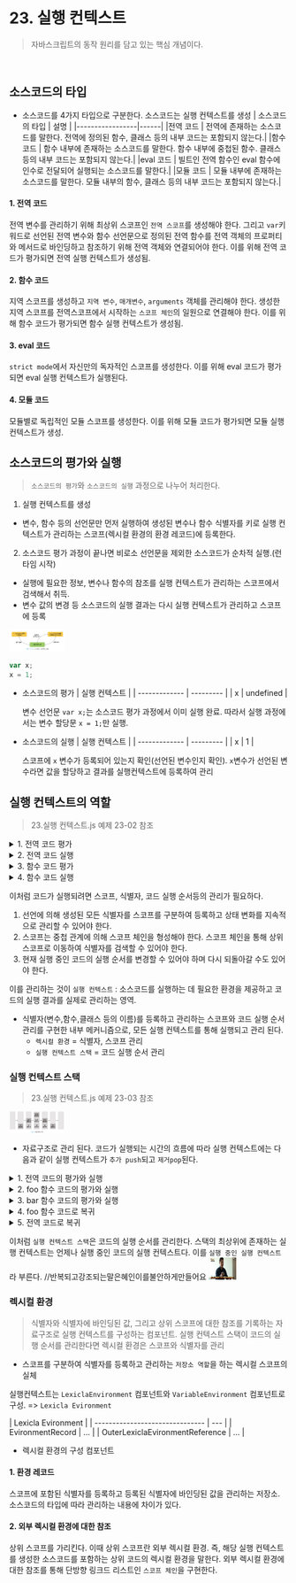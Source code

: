 # 23. 실행 컨텍스트

> 자바스크립트의 동작 원리를 담고 있는 핵심 개념이다.

<br />

## 소스코드의 타입

- 소스코드를 4가지 타입으로 구분한다. 소스코드는 실행 컨텍스트를 생성
  | 소스코드의 타입 | 설명 |
  |-----------------|------|
  |전역 코드 | 전역에 존재하는 소스코드를 말한다. 전역에 정의된 함수, 클래스 등의 내부 코드는 포함되지 않는다.|
  |함수 코드 | 함수 내부에 존재하는 소스코드를 말한다. 함수 내부에 중첩된 함수. 클래스 등의 내부 코드는 포함되지 않는다.|
  |eval 코드 | 빌트인 전역 함수인 eval 함수에 인수로 전달되어 실행되는 소스코드를 말한다.|
  |모듈 코드 | 모듈 내부에 존재하는 소스코드를 말한다. 모듈 내부의 함수, 클래스 등의 내부 코드는 포함되지 않는다.|

#### 1. 전역 코드

전역 변수를 관리하기 위해 최상위 스코프인 `전역 스코프`를 생성해야 한다. 그리고 `var`키워드로 선언된 전역 변수와 함수 선언문으로 정의된 전역 함수를 전역 객체의 프로퍼티와 메서드로 바인딩하고 참조하기 위해 전역 객체와 연결되어야 한다. 이를 위해 전역 코드가 평가되면 전역 실행 컨텍스트가 생성됨.

#### 2. 함수 코드

지역 스코프를 생성하고 `지역 변수`, `매개변수`, `arguments` 객체를 관리해야 한다. 생성한 지역 스코프를 전역스코프에서 시작하는 `스코프 체인`의 일원으로 연결해야 한다. 이를 위해 함수 코드가 평가되면 함수 실행 컨텍스트가 생성됨.

#### 3. eval 코드

`strict mode`에서 자신만의 독자적인 스코프를 생성한다. 이를 위해 eval 코드가 평가 되면 eval 실행 컨텍스트가 실행된다.

#### 4. 모듈 코드

모듈별로 독립적인 모듈 스코프를 생성한다. 이를 위해 모듈 코드가 평가되면 모듈 실행 컨텍스트가 생성.

## 소스코드의 평가와 실행

> `소스코드의 평가`와 `소스코드의 실행` 과정으로 나누어 처리한다.

1. 실행 컨텍스트를 생성

- 변수, 함수 등의 선언문만 먼저 실행하여 생성된 변수나 함수 식별자를 키로 실행 컨텍스트가 관리하는 스코프(렉시컬 환경의 환경 레코드)에 등록한다.

2. 소스코드 평가 과정이 끝나면 비로소 선언문을 제외한 소스코드가 순차적 실행.(런타임 시작)

- 실행에 필요한 정보, 변수나 함수의 참조를 실행 컨텍스트가 관리하는 스코프에서 검색해서 취득.
- 변수 값의 변경 등 소스코드의 실행 결과는 다시 실행 컨텍스트가 관리하고 스코프에 등록

 <img src ="sourceCode.png" width="100" height = "40" />

```jsx
var x;
x = 1;
```

- 소스코드의 평가
  | 실행 컨텍스트 |
  | ------------- | --------- |
  | x | undefined |

  변수 선언문 `var x;`는 소스코드 평가 과정에서 이미 실행 완료. 따라서 실행 과정에서는 변수 할당문 `x = 1;`만 실행.

- 소스코드의 실행
  | 실행 컨텍스트 |
  | ------------- | --------- |
  | x | 1 |

  스코프에 `x` 변수가 등록되어 있는지 확인(선언된 변수인지 확인). `x`변수가 선언된 변수라면 값을 할당하고 결과를 실행컨텍스트에 등록하여 관리

## 실행 컨텍스트의 역할

> 23.실행 컨텍스트.js 예제 23-02 참조

<details>
<summary>1. 전역 코드 평가</summary>

1. 실행하기 앞서 먼저 전역 코드 평가 과정을 거쳐서 전역 코드 실행 준비.
2. 소스코드평과 과정에서 선언문만 먼저 실행
   - 전역 스코프에 등록
   - var 키워드로 선언된 전역 변수와 함수 선언문으로 정의된 전역 함수는 전역 객체의 프로퍼티와 메서드가 됨

</details>

<details>
<summary>2. 전역 코드 실행</summary>
 런타임이 시작되어 전역 코드가 순차적 실행 시작. 이때, 전역 변수에 값이 할당 되고 함수가 호출.
 함수가 호출 되면 순차적으로 실행되던 전역 코드의 실행을 일시중단하고 코드 실행 순서를 변경하여 함수 내부로 진입
</details>

<details>
<summary>3. 함수 코드 평가</summary>
함수 호출에 의해 코드 실행 순서가 변경되어 함수 내부로 진입 = 함수 내부의 문들을 실행하기 앞서 함수 코드 평가 과정을 거쳐서 함수 코드를 실행하기 위한 준비.

- 매개변수와 지역 변수 선언문이 먼저 실행. 그 결과 생성된 실행 컨텍스트가 관리하는 지역 스코프에 등록

또한 함수 내부에서 지역 변수처험 사용할 수 있는 `argumnents` 객체가 생성되어 지역스코프에 등록, `this 바인딩`도 결정된다.

</details>

<details>
<summary>4. 함수 코드 실행</summary>
매개변수와 지역변수에 값이 할당, console.log 메서드가 호출

1. `console.log` 메서드를 호출하기 위해 먼저 식별자인 console을 스코프 체인을 통해 검색. 이를 위해 함수 코드의 지역 스코프는 상위 스코프인 전역 스코프와 연결.

   - console 식별자는 스코프체인에 등록되어 있지 않고 전역 객체에 프로퍼티로 존재.
   - 이는 전역 객체의 프로퍼티가 마치 전역 변수처럼 천역 스코프를 통해 검색 가능해야 한다는 것을 의미.

2. `log` 프로퍼티를 console 객체의 프로토타입 체인을 통해 검색. 그후 console.log 메서드에 인수로 전달된 표현식 `a + x + y`가 평가. a,x,y 식별자는 스코프 체인을 통해 검색. console.log 메서드의 실행이 종료되면 함수 코드 실행 과정이 종료 -> 함수 호출 이전으로 되돌아가 전역 코드 실행을 계속한다.
</details>

이처럼 코드가 실행되려면 스코프, 식별자, 코드 실행 순서등의 관리가 필요하다.

1.  선언에 의해 생성된 모든 식별자를 스코프를 구분하여 등록하고 상태 변화를 지속적으로 관리할 수 있어야 한다.
2.  스코프는 중첩 관계에 의해 스코프 체인을 형성해야 한다. 스코프 체인을 통해 상위 스코프로 이동하여 식별자를 검색할 수 있어야 한다.
3.  현재 실행 중인 코드의 실행 순서를 변경할 수 있어야 하며 다시 되돌아갈 수도 있어야 한다.

이를 관리하는 것이 `실행 컨텍스트` : 소스코드를 실행하는 데 필요한 환경을 제공하고 코드의 실행 결과를 실제로 관리하는 영역.

- 식별자(변수,함수,클래스 등의 이름)를 등록하고 관리하는 스코프와 코드 실행 순서 관리를 구현한 내부 메커니즘으로, 모든 실행 컨텍스트를 통해 실행되고 관리 된다.
  - `렉시컬 환경` = 식별자, 스코프 관리
  - `실행 컨텍스트 스택` = 코드 실행 순서 관리

### 실행 컨텍스트 스택

> 23.실행 컨텍스트.js 예제 23-03 참조

 <img src ="stack.png" width="100" height = "40" />
  
- 자료구조로 관리 된다. 코드가 실행되는 시간의 흐름에 따라 실행 컨텍스트에는 다음과 같이 실행 컨텍스트가 `추가 push`되고 `제거pop`된다.

<details>
<summary>1. 전역 코드의 평가와 실행</summary>

먼저 전역 코드를 평가하여 전역 실행 컨텍스트를 생성 -> 컨텍스트 스택에 푸시.

- 이때 전역 변수 `x`와 전역 함수 `foo`는 전역 실행 컨텍스트에 등록. 이후 전역 코드가 실행되기 시작하여 전역 변수 `x`에 값이 할당 되고 전역 함수 `foo` 호출
</details>

<details>
<summary>2. foo 함수 코드의 평가와 실행</summary>

전역 함수 foo가 호출 되면 전역 코드의 실행은 일시 중단. 코드의 `제어권control`이 foo 함수 내부로 이동.

-> 자바스크립트 엔진은 foo 함수 내부의 함수 코드를 평가하여 foo 함수 실행 컨텍스트를 생성
-> 실행 컨텍스트 스택에 `push` 이때 foo 함수의 지역 변수 `y`와 중첩 함수 `bar`가 `foo`함수 실행 컨텍스트에 등록된다.

이후 foo 함수 코드가 실행되기 시작하여 지역 변수 `y`에 값이 할당되고 중첩 함수 `bar` 호출

</details>

<details>
<summary>3. bar 함수 코드의 평가와 실행</summary>

foo 함수 코드의 실행은 일시 중단 되고 코드 제어권이 bar 함수 내부로 이동

-> 자바스크립트 엔진은 bar 함수 내부의 함수 코드를 평가하여 bar 함수 실행 컨텍스트를 생성
-> 실행 컨텍스트 스택에 `push` 이때 bar 함수의 지역 변수 `z`가 `bar`함수 실행 컨텍스트에 등록된다.

이후 bar 함수 코드가 실행되기 시작하여 지역 변수 `z`에 값이 할당되고 `console.log` 메서드를 호출한 이후 bar 함수는 종료

</details>

<details>
<summary>4. foo 함수 코드로 복귀</summary>

이때 자바스크립트 엔진은 `bar`함수 실행 컨텍스트를 실행 컨테스특 스택에서 `pop`하여 제거한다. 그리고 foo함수는 더 이상 실행할 코드가 없으므로 종료.

</details>

<details>
<summary>5. 전역 코드로 복귀</summary>

`foo`함수 실행 컨텍스트를 실행 컨테스특 스택에서 `pop`하여 제거한다. 그리고 전역 코드는 더 이상 실행할 코드가 없으므로 `pop`하여 제거.
이로써 실행 컨텍스트 스택에는 아무것도 남아있지 않게 된다.

</details>

이처럼 `실행 컨텍스트 스택`은 코드의 실행 순서를 관리한다. 스택의 최상위에 존재하는 실행 컨텍스트는 언제나 실행 중인 코드의 실행 컨텍스트다. 이를 `실행 중인 실행 컨텍스트`라 부른다.
//반복되고강조되는말은혜인이를불안하게만들어요
<img src ="me.png" width = "50" height = "40">

### 렉시컬 환경

> 식별자와 식별자에 바인딩된 값, 그리고 상위 스코프에 대한 참조를 기록하는 자료구조로 실행 컨텍스트를 구성하는 컴포넌트.
> 실행 컨텍스트 스택이 코드의 실행 순서를 관리한다면 렉시컬 환경은 스코프와 식별자를 관리

- 스코프를 구분하여 식별자를 등록하고 관리하는 `저장소 역할`을 하는 렉시컬 스코프의 실체

실행컨텍스트는 `LexiclaEnvironment` 컴포넌트와 `VariableEnvironment` 컴포넌트로 구성. => `Lexicla Evironment`

| Lexicla Evironment              |
| ------------------------------- | --- |
| EvironmentRecord                | ... |
| OuterLexiclaEvironmentReference | ... |

- 렉시컬 환경의 구성 컴포넌트

#### 1. 환경 레코드

스코프에 포함된 식별자를 등록하고 등록된 식별자에 바인딩된 값을 관리하는 저장소.
소스코드의 타입에 따라 관리하는 내용에 차이가 있다.

#### 2. 외부 렉시컬 환경에 대한 참조

상위 스코프를 가리킨다. 이때 상위 스코프란 외부 렉시컬 환경. 즉, 해당 실행 컨텍스트를 생성한 소스코드를 포함하는 상위 코드의 렉시컬 환경을 말한다.
외부 렉시컬 환경에 대한 참조를 통해 단방향 링크드 리스트인 `스코프 체인`을 구현한다.
